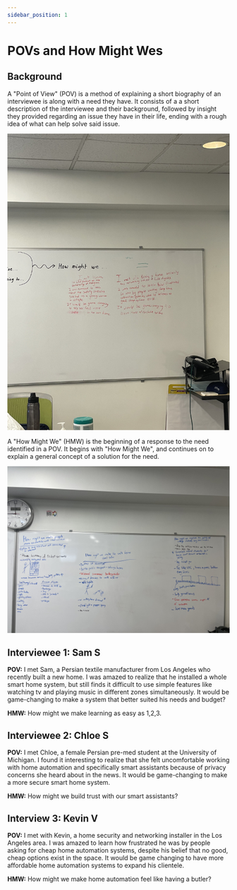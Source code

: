 ```yaml
---
sidebar_position: 1
---
```


# POVs and How Might Wes 

## Background

A "Point of View" (POV) is a method of explaining a short biography of an interviewee is along with a need they have. It consists of a a short description of the interviewee and their background, followed by insight they provided regarding an issue they have in their life, ending with a rough idea of what can help solve said issue.

![POV Brainstorming](/img/pov/pov.jpeg)

A "How Might We" (HMW) is the beginning of a response to the need identified in a POV. It begins with "How Might We", and continues on to explain a general concept of a solution for the need. 

![HMW Brainstorming](/img/pov/hmw.jpeg)

## Interviewee 1: Sam S

**POV:** I met Sam, a Persian textile manufacturer from Los Angeles who recently built a new home. I was amazed to realize that he installed a whole smart home system, but still finds it difficult to use simple features like watching tv and playing music in different zones simultaneously. It would be game-changing to make a system that better suited his needs and budget? 

**HMW:** How might we make learning as easy as 1,2,3. 

## Interviewee 2: Chloe S

**POV:** I met Chloe, a female Persian pre-med student at the University of Michigan. I found it interesting to realize that she felt uncomfortable working with home automation and specifically smart assistants because of privacy concerns she heard about in the news. It would be game-changing to make a more secure smart home system.

**HMW:** How might we build trust with our smart assistants?

## Interview 3: Kevin V

**POV:** I met with Kevin, a home security and networking installer in the Los Angeles area. I was amazed to learn how frustrated he was by people asking for cheap home automation systems, despite his belief that no good, cheap options exist in the space. It would be game changing to have more affordable home automation systems to expand his clientele. 

**HMW:** How might we make home automation feel like having a butler? 
